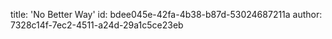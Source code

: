 title: 'No Better Way'
id: bdee045e-42fa-4b38-b87d-53024687211a
author: 7328c14f-7ec2-4511-a24d-29a1c5ce23eb
